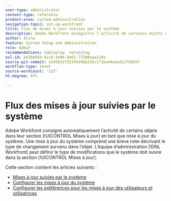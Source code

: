 ```yaml
---
user-type: administrator
content-type: reference
product-area: system-administration
navigation-topic: set-up-workfront
title: Flux de mises à jour suivies par le système
description: Adobe Workfront enregistre l’activité de certains objets dans leur zone [!UICONTROL Mises à jour]. Une mise à jour du système comprend une brève note décrivant le type de changement survenu dans l’objet.L’équipe d’administration  [!DNL Workfront]  peut définir le type de modifications que le système doit suivre dans la section [!UICONTROL Mises à jour].
author: Alina
feature: System Setup and Administration
role: Admin
recommendations: noDisplay, noCatalog
exl-id: b43b8583-41cb-4a96-8e61-77208eaa219a
source-git-commit: 439303273239549bb326c171be44eea321f5bb5f
workflow-type: tm+mt
source-wordcount: '117'
ht-degree: 97%

---
```


# Flux des mises à jour suivies par le système

<!--Audited: April, 2024-->

Adobe Workfront consigne automatiquement l’activité de certains objets dans leur section [!UICONTROL Mises à jour] en tant que mise à jour du système. Une mise à jour du système comprend une brève note décrivant le type de changement survenu dans l’objet. L’équipe d’administration [!DNL Workfront] peut définir le type de modifications que le système doit suivre dans la section [!UICONTROL Mises à jour].

Cette section contient les articles suivants :

* [Mises à jour suivies par le système](../../../administration-and-setup/set-up-workfront/system-tracked-update-feeds/system-tracked-update-feeds.md)
* [Configurer les mises à jour du système](../../../administration-and-setup/set-up-workfront/system-tracked-update-feeds/configure-system-updates.md)
* [Configurer les préférences pour les mises à jour des utilisateurs et utilisatrices](../../../administration-and-setup/set-up-workfront/system-tracked-update-feeds/configure-preferences-user-updates.md)
